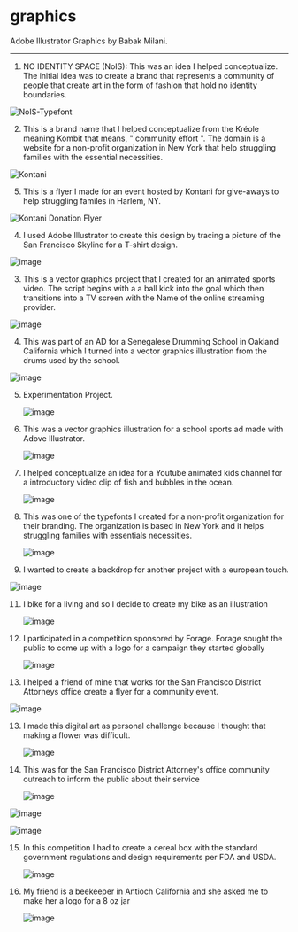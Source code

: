 # graphics
Adobe Illustrator Graphics by Babak Milani.


___________________________________________________________________________________________________________________________________________________________

1. NO IDENTITY SPACE (NoIS): This was an idea I helped conceptualize. The initial idea was to create a brand that represents a community of people that
   create art in the form of fashion that hold no identity boundaries.

![NoIS-Typefont](https://github.com/user-attachments/assets/bc528d46-d639-4fd6-a931-6d1cd899d48a)

2. This is a brand name that I helped conceptualize from the Kréole meaning Kombit that means, " community effort ". The domain is a website for
   a non-profit organization in New York that help struggling families with the essential necessities. 

![Kontani](https://github.com/user-attachments/assets/107d2e36-8464-4af2-8311-7271c21117ea)

5. This is a flyer I made for an event hosted by Kontani for give-aways to help struggling familes in Harlem, NY.

![Kontani Donation Flyer](https://github.com/user-attachments/assets/b1ef29a2-1809-43e3-9b71-c58f7464bd7b)

4. I used Adobe Illustrator to create this design by tracing a picture of the San Francisco Skyline for a T-shirt design.
   
![image](https://github.com/user-attachments/assets/7418251b-6678-43f3-81e0-f1a6bd7c8269)

3. This is a vector graphics project that I created for an animated sports video. The script begins with a a ball kick into the goal
   which then transitions into a TV screen with the Name of the online streaming provider.
   
![image](https://github.com/user-attachments/assets/1cb253b5-0988-4852-afa4-d0b2ea03060a)

4. This was part of an AD for a Senegalese Drumming School in Oakland California which I turned into a vector graphics illustration from the
   drums used by the school.
   
![image](https://github.com/user-attachments/assets/5fdbf298-a526-438e-83fc-5cdf3baff9da)

5. Experimentation Project.
   
   ![image](https://github.com/user-attachments/assets/268f9cce-2943-4406-9934-f52426e48cb4)

6. This was a vector graphics illustration for a school sports ad made with Adove Illustrator.
   
   ![image](https://github.com/user-attachments/assets/73df4fb4-772f-44b3-bf71-1b6c6c457315)

7. I helped conceptualize an idea for a Youtube animated kids channel for a introductory video clip of fish and bubbles in the ocean. 
   
   ![image](https://github.com/user-attachments/assets/24adf5cc-41a9-4938-b742-6ff90e96cb76)

8. This was one of the typefonts I created for a non-profit organization for their branding. The organization is based in New York
   and it helps struggling families with essentials necessities. 
   
   ![image](https://github.com/user-attachments/assets/3f48938c-8b8f-4431-b358-da86e7517c24)

10. I wanted to create a backdrop for another project with a european touch.
   
   ![image](https://github.com/user-attachments/assets/faa30044-b75e-4c3e-9f5f-091acc772e39)

11. I bike for a living and so I decide to create my bike as an illustration
    
    ![image](https://github.com/user-attachments/assets/0ba0d1e7-3de7-41d0-be63-7c6fce540a7b)

12. I participated in a competition sponsored by Forage. Forage sought the public to come up with a logo for a campaign they started globally
    
    ![image](https://github.com/user-attachments/assets/27b1d65d-f397-462e-b0f3-9c43b73c16b3)

13. I helped a friend of mine that works for the San Francisco District Attorneys office create a flyer for a community event.
    
 ![image](https://github.com/user-attachments/assets/ea4250a1-6fde-4f45-b241-8ad13e20acf0)

 13. I made this digital art as personal challenge because I thought that making a flower was difficult.

     ![image](https://github.com/user-attachments/assets/b5865ed7-02e6-4584-b80e-05a1914047d2)

14. This was for the San Francisco District Attorney's office community outreach to inform the public about their service

    ![image](https://github.com/user-attachments/assets/23afa57b-da52-464e-a2fa-45d65ae10a22)

   ![image](https://github.com/user-attachments/assets/5ce5b4a8-3d8d-4e30-8826-0e697a842161)

   ![image](https://github.com/user-attachments/assets/60e5b2b9-5437-4d78-b399-e8541136e5b0)

15. In this competition I had to create a cereal box with the standard government regulations and design requirements per FDA and USDA.

    ![image](https://github.com/user-attachments/assets/ef85c63d-dda3-44a1-a904-5ad44300156c)


16. My friend is a beekeeper in Antioch California and she asked me to make her a logo for a 8 oz jar

    ![image](https://github.com/user-attachments/assets/b0e3cc65-d5a3-4577-ae5c-2c096d2ced47)







